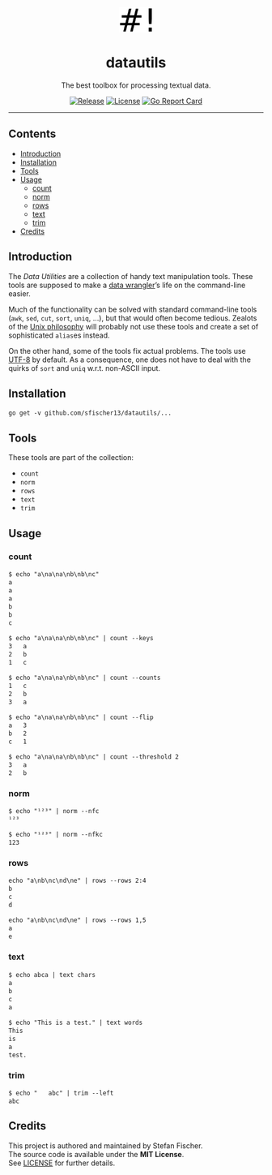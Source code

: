 <p>
<p align="center">
<img alt="datautils logo" src="logo.png" height="50"/>
</p>
<h1 align="center">
datautils
</h1>
<p align="center">
The best toolbox for processing textual data.
</p>
<p align="center">
<a href="https://github.com/sfischer13/datautils/releases"><img alt="Release" src="https://img.shields.io/github/release/sfischer13/datautils.svg?style=flat-square"></a> <a href="https://github.com/sfischer13/datautils/blob/master/LICENSE"><img alt="License" src="https://img.shields.io/github/license/sfischer13/datautils.svg?style=flat-square"></a> <a href="https://goreportcard.com/report/github.com/sfischer13/datautils"><img alt="Go Report Card" src="https://goreportcard.com/badge/github.com/sfischer13/datautils?style=flat-square"></a>
</p>
</p>

---

## Contents

<!-- START doctoc generated TOC please keep comment here to allow auto update -->
<!-- DON'T EDIT THIS SECTION, INSTEAD RE-RUN doctoc TO UPDATE -->

- [Introduction](#introduction)
- [Installation](#installation)
- [Tools](#tools)
- [Usage](#usage)
  - [count](#count)
  - [norm](#norm)
  - [rows](#rows)
  - [text](#text)
  - [trim](#trim)
- [Credits](#credits)

<!-- END doctoc generated TOC please keep comment here to allow auto update -->

## Introduction

The *Data Utilities* are a collection of handy text manipulation tools. These tools are supposed to make a [data wrangler](https://en.wikipedia.org/wiki/Data_wrangling)’s life on the command-line easier.

Much of the functionality can be solved with standard command-line tools (`awk`, `sed`, `cut`, `sort`, `uniq`, …), but that would often become tedious. Zealots of the [Unix philosophy](https://en.wikipedia.org/wiki/Unix_philosophy) will probably not use these tools and create a set of sophisticated `alias`es instead.

On the other hand, some of the tools fix actual problems. The tools use [UTF-8](https://en.wikipedia.org/wiki/UTF-8) by default. As a consequence, one does not have to deal with the quirks of `sort` and `uniq` w.r.t. non-ASCII input.

## Installation

```shell
go get -v github.com/sfischer13/datautils/...
```

## Tools

These tools are part of the collection:

-   `count`
-   `norm`
-   `rows`
-   `text`
-   `trim`

## Usage

### count

```shell
$ echo "a\na\na\nb\nb\nc"
a
a
a
b
b
c
```

```shell
$ echo "a\na\na\nb\nb\nc" | count --keys
3	a
2	b
1	c
```

```shell
$ echo "a\na\na\nb\nb\nc" | count --counts
1	c
2	b
3	a
```

```shell
$ echo "a\na\na\nb\nb\nc" | count --flip
a	3
b	2
c	1
```

```shell
$ echo "a\na\na\nb\nb\nc" | count --threshold 2
3	a
2	b
```

### norm

```shell
$ echo "¹²³" | norm --nfc
¹²³
```

```shell
$ echo "¹²³" | norm --nfkc
123
```

### rows

```shell
echo "a\nb\nc\nd\ne" | rows --rows 2:4
b
c
d
```

```shell
echo "a\nb\nc\nd\ne" | rows --rows 1,5
a
e
```

### text

```shell
$ echo abca | text chars
a
b
c
a
```

```shell
$ echo "This is a test." | text words
This
is
a
test.
```

### trim

```shell
$ echo "   abc" | trim --left
abc
```

## Credits

This project is authored and maintained by Stefan Fischer.  
The source code is available under the **MIT License**.  
See [LICENSE](https://github.com/sfischer13/datautils/blob/master/LICENSE) for further details.
